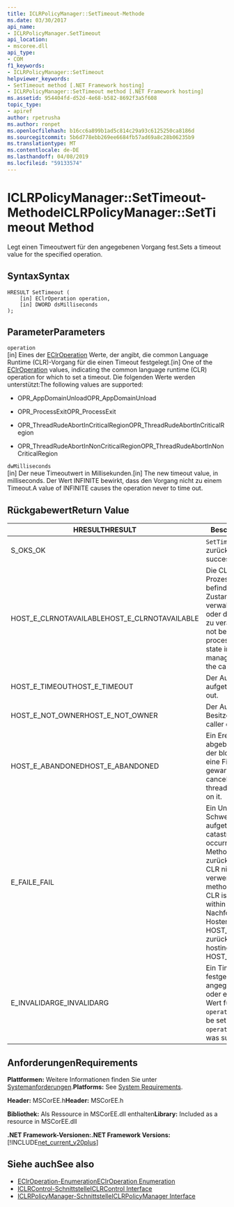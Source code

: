 ```yaml
---
title: ICLRPolicyManager::SetTimeout-Methode
ms.date: 03/30/2017
api_name:
- ICLRPolicyManager.SetTimeout
api_location:
- mscoree.dll
api_type:
- COM
f1_keywords:
- ICLRPolicyManager::SetTimeout
helpviewer_keywords:
- SetTimeout method [.NET Framework hosting]
- ICLRPolicyManager::SetTimeout method [.NET Framework hosting]
ms.assetid: 954404fd-d52d-4e68-b582-8692f3a5f608
topic_type:
- apiref
author: rpetrusha
ms.author: ronpet
ms.openlocfilehash: b16cc6a899b1ad5c814c29a93c6125250ca8186d
ms.sourcegitcommit: 5b6d778ebb269ee6684fb57ad69a8c28b06235b9
ms.translationtype: MT
ms.contentlocale: de-DE
ms.lasthandoff: 04/08/2019
ms.locfileid: "59133574"
---
```

# <a name="iclrpolicymanagersettimeout-method"></a><span data-ttu-id="df1c5-102">ICLRPolicyManager::SetTimeout-Methode</span><span class="sxs-lookup"><span data-stu-id="df1c5-102">ICLRPolicyManager::SetTimeout Method</span></span>
<span data-ttu-id="df1c5-103">Legt einen Timeoutwert für den angegebenen Vorgang fest.</span><span class="sxs-lookup"><span data-stu-id="df1c5-103">Sets a timeout value for the specified operation.</span></span>  
  
## <a name="syntax"></a><span data-ttu-id="df1c5-104">Syntax</span><span class="sxs-lookup"><span data-stu-id="df1c5-104">Syntax</span></span>  
  
```  
HRESULT SetTimeout (  
    [in] EClrOperation operation,  
    [in] DWORD dsMilliseconds  
);  
```  
  
## <a name="parameters"></a><span data-ttu-id="df1c5-105">Parameter</span><span class="sxs-lookup"><span data-stu-id="df1c5-105">Parameters</span></span>  
 `operation`  
 <span data-ttu-id="df1c5-106">[in] Eines der [EClrOperation](../../../../docs/framework/unmanaged-api/hosting/eclroperation-enumeration.md) Werte, der angibt, die common Language Runtime (CLR)-Vorgang für die einen Timeout festgelegt.</span><span class="sxs-lookup"><span data-stu-id="df1c5-106">[in] One of the [EClrOperation](../../../../docs/framework/unmanaged-api/hosting/eclroperation-enumeration.md) values, indicating the common language runtime (CLR) operation for which to set a timeout.</span></span> <span data-ttu-id="df1c5-107">Die folgenden Werte werden unterstützt:</span><span class="sxs-lookup"><span data-stu-id="df1c5-107">The following values are supported:</span></span>  
  
-   <span data-ttu-id="df1c5-108">OPR_AppDomainUnload</span><span class="sxs-lookup"><span data-stu-id="df1c5-108">OPR_AppDomainUnload</span></span>  
  
-   <span data-ttu-id="df1c5-109">OPR_ProcessExit</span><span class="sxs-lookup"><span data-stu-id="df1c5-109">OPR_ProcessExit</span></span>  
  
-   <span data-ttu-id="df1c5-110">OPR_ThreadRudeAbortInCriticalRegion</span><span class="sxs-lookup"><span data-stu-id="df1c5-110">OPR_ThreadRudeAbortInCriticalRegion</span></span>  
  
-   <span data-ttu-id="df1c5-111">OPR_ThreadRudeAbortInNonCriticalRegion</span><span class="sxs-lookup"><span data-stu-id="df1c5-111">OPR_ThreadRudeAbortInNonCriticalRegion</span></span>  
  
 `dwMilliseconds`  
 <span data-ttu-id="df1c5-112">[in] Der neue Timeoutwert in Millisekunden.</span><span class="sxs-lookup"><span data-stu-id="df1c5-112">[in] The new timeout value, in milliseconds.</span></span> <span data-ttu-id="df1c5-113">Der Wert INFINITE bewirkt, dass den Vorgang nicht zu einem Timeout.</span><span class="sxs-lookup"><span data-stu-id="df1c5-113">A value of INFINITE causes the operation never to time out.</span></span>  
  
## <a name="return-value"></a><span data-ttu-id="df1c5-114">Rückgabewert</span><span class="sxs-lookup"><span data-stu-id="df1c5-114">Return Value</span></span>  
  
|<span data-ttu-id="df1c5-115">HRESULT</span><span class="sxs-lookup"><span data-stu-id="df1c5-115">HRESULT</span></span>|<span data-ttu-id="df1c5-116">Beschreibung</span><span class="sxs-lookup"><span data-stu-id="df1c5-116">Description</span></span>|  
|-------------|-----------------|  
|<span data-ttu-id="df1c5-117">S_OK</span><span class="sxs-lookup"><span data-stu-id="df1c5-117">S_OK</span></span>|`SetTimeout` <span data-ttu-id="df1c5-118">wurde erfolgreich zurückgegeben.</span><span class="sxs-lookup"><span data-stu-id="df1c5-118">returned successfully.</span></span>|  
|<span data-ttu-id="df1c5-119">HOST_E_CLRNOTAVAILABLE</span><span class="sxs-lookup"><span data-stu-id="df1c5-119">HOST_E_CLRNOTAVAILABLE</span></span>|<span data-ttu-id="df1c5-120">Die CLR wurde nicht in einen Prozess geladen und befindet sich in einem Zustand, in dem nicht verwalteten Code ausführen oder den Aufruf erfolgreich zu verarbeiten.</span><span class="sxs-lookup"><span data-stu-id="df1c5-120">The CLR has not been loaded into a process, or the CLR is in a state in which it cannot run managed code or process the call successfully.</span></span>|  
|<span data-ttu-id="df1c5-121">HOST_E_TIMEOUT</span><span class="sxs-lookup"><span data-stu-id="df1c5-121">HOST_E_TIMEOUT</span></span>|<span data-ttu-id="df1c5-122">Der Aufruf ist ein Timeout aufgetreten.</span><span class="sxs-lookup"><span data-stu-id="df1c5-122">The call timed out.</span></span>|  
|<span data-ttu-id="df1c5-123">HOST_E_NOT_OWNER</span><span class="sxs-lookup"><span data-stu-id="df1c5-123">HOST_E_NOT_OWNER</span></span>|<span data-ttu-id="df1c5-124">Der Aufrufer ist nicht Besitzer der Sperre.</span><span class="sxs-lookup"><span data-stu-id="df1c5-124">The caller does not own the lock.</span></span>|  
|<span data-ttu-id="df1c5-125">HOST_E_ABANDONED</span><span class="sxs-lookup"><span data-stu-id="df1c5-125">HOST_E_ABANDONED</span></span>|<span data-ttu-id="df1c5-126">Ein Ereignis wurde abgebrochen, während sich der blockierte Thread oder eine Fiber darauf gewartet.</span><span class="sxs-lookup"><span data-stu-id="df1c5-126">An event was canceled while a blocked thread or fiber was waiting on it.</span></span>|  
|<span data-ttu-id="df1c5-127">E_FAIL</span><span class="sxs-lookup"><span data-stu-id="df1c5-127">E_FAIL</span></span>|<span data-ttu-id="df1c5-128">Ein Unbekannter Schwerwiegender Fehler ist aufgetreten.</span><span class="sxs-lookup"><span data-stu-id="df1c5-128">An unknown catastrophic failure occurred.</span></span> <span data-ttu-id="df1c5-129">Wenn eine Methode E_FAIL zurückgegeben hat, ist die CLR nicht mehr im Prozess verwendet werden.</span><span class="sxs-lookup"><span data-stu-id="df1c5-129">After a method returns E_FAIL, the CLR is no longer usable within the process.</span></span> <span data-ttu-id="df1c5-130">Nachfolgende Aufrufe zum Hosten der Methoden HOST_E_CLRNOTAVAILABLE zurück.</span><span class="sxs-lookup"><span data-stu-id="df1c5-130">Subsequent calls to hosting methods return HOST_E_CLRNOTAVAILABLE.</span></span>|  
|<span data-ttu-id="df1c5-131">E_INVALIDARG</span><span class="sxs-lookup"><span data-stu-id="df1c5-131">E_INVALIDARG</span></span>|<span data-ttu-id="df1c5-132">Ein Timeout kann nicht festgelegt werden für den angegebenen `operation`, oder es wurde ein ungültiger Wert für bereitgestellt `operation`.</span><span class="sxs-lookup"><span data-stu-id="df1c5-132">A timeout cannot be set for the specified `operation`, or an invalid value was supplied for `operation`.</span></span>|  
  
## <a name="requirements"></a><span data-ttu-id="df1c5-133">Anforderungen</span><span class="sxs-lookup"><span data-stu-id="df1c5-133">Requirements</span></span>  
 <span data-ttu-id="df1c5-134">**Plattformen:** Weitere Informationen finden Sie unter [Systemanforderungen](../../../../docs/framework/get-started/system-requirements.md).</span><span class="sxs-lookup"><span data-stu-id="df1c5-134">**Platforms:** See [System Requirements](../../../../docs/framework/get-started/system-requirements.md).</span></span>  
  
 <span data-ttu-id="df1c5-135">**Header:** MSCorEE.h</span><span class="sxs-lookup"><span data-stu-id="df1c5-135">**Header:** MSCorEE.h</span></span>  
  
 <span data-ttu-id="df1c5-136">**Bibliothek:** Als Ressource in MSCorEE.dll enthalten</span><span class="sxs-lookup"><span data-stu-id="df1c5-136">**Library:** Included as a resource in MSCorEE.dll</span></span>  
  
 **<span data-ttu-id="df1c5-137">.NET Framework-Versionen:</span><span class="sxs-lookup"><span data-stu-id="df1c5-137">.NET Framework Versions:</span></span>** [!INCLUDE[net_current_v20plus](../../../../includes/net-current-v20plus-md.md)]  
  
## <a name="see-also"></a><span data-ttu-id="df1c5-138">Siehe auch</span><span class="sxs-lookup"><span data-stu-id="df1c5-138">See also</span></span>

- [<span data-ttu-id="df1c5-139">EClrOperation-Enumeration</span><span class="sxs-lookup"><span data-stu-id="df1c5-139">EClrOperation Enumeration</span></span>](../../../../docs/framework/unmanaged-api/hosting/eclroperation-enumeration.md)
- [<span data-ttu-id="df1c5-140">ICLRControl-Schnittstelle</span><span class="sxs-lookup"><span data-stu-id="df1c5-140">ICLRControl Interface</span></span>](../../../../docs/framework/unmanaged-api/hosting/iclrcontrol-interface.md)
- [<span data-ttu-id="df1c5-141">ICLRPolicyManager-Schnittstelle</span><span class="sxs-lookup"><span data-stu-id="df1c5-141">ICLRPolicyManager Interface</span></span>](../../../../docs/framework/unmanaged-api/hosting/iclrpolicymanager-interface.md)
